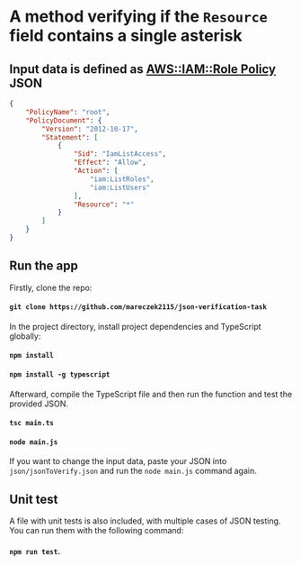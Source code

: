 # A method verifying if the `Resource` field contains a single asterisk

## Input data is defined as [AWS::IAM::Role Policy](https://docs.aws.amazon.com/AWSCloudFormation/latest/UserGuide/aws-properties-iam-role-policy.html) JSON
```json
{
    "PolicyName": "root",
    "PolicyDocument": {
        "Version": "2012-10-17",
        "Statement": [
            {
                "Sid": "IamListAccess",
                "Effect": "Allow",
                "Action": [
                    "iam:ListRoles",
                    "iam:ListUsers"
                ],
                "Resource": "*"
            }
        ]
    }
}
```

## Run the app
Firstly, clone the repo:
#### `git clone https://github.com/mareczek2115/json-verification-task`
In the project directory, install project dependencies and TypeScript globally:
#### `npm install`
#### `npm install -g typescript`
Afterward, compile the TypeScript file and then run the function and test the provided JSON.
#### `tsc main.ts`
#### `node main.js`
If you want to change the input data, paste your JSON into `json/jsonToVerify.json` and run the `node main.js` command again.

## Unit test
A file with unit tests is also included, with multiple cases of JSON testing. You can run them with the following command:
#### `npm run test`.